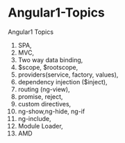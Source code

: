 # Angular1-Topics
Angular1 Topics

1. SPA, 
2. MVC,
3. Two way data binding,
4. $scope, $rootscope,
5. providers(service, factory, values),
6. dependency injection ($inject),
7. routing (ng-view),
8. promise, reject,
9. custom directives,
10. ng-show,ng-hide, ng-if
11. ng-include,
12. Module Loader,
13. AMD
